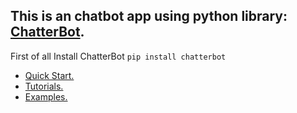 ## This is an chatbot app using python library: [ChatterBot](https://chatterbot.readthedocs.io/).

First of all Install ChatterBot
`pip install chatterbot`

* [Quick Start.](https://chatterbot.readthedocs.io/en/stable/quickstart.html)
* [Tutorials.](https://chatterbot.readthedocs.io/en/stable/tutorial.html)
* [Examples.](https://chatterbot.readthedocs.io/en/stable/examples.html)
